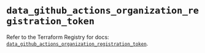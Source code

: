 # `data_github_actions_organization_registration_token`

Refer to the Terraform Registry for docs: [`data_github_actions_organization_registration_token`](https://registry.terraform.io/providers/integrations/github/5.43.0/docs/data-sources/actions_organization_registration_token).
